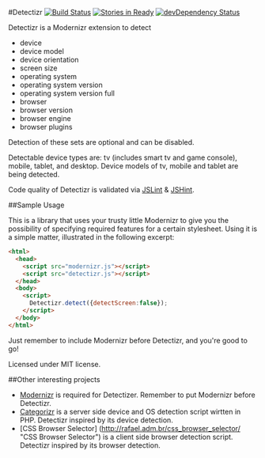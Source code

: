 #Detectizr
[![Build Status](https://secure.travis-ci.org/barisaydinoglu/Detectizr.png?branch=master)](https://travis-ci.org/barisaydinoglu/Detectizr)
[![Stories in Ready](https://badge.waffle.io/barisaydinoglu/detectizr.png?label=ready)](https://waffle.io/barisaydinoglu/detectizr)
[![devDependency Status](https://david-dm.org/barisaydinoglu/detectizr/dev-status.png?theme=shields.io)](https://david-dm.org/barisaydinoglu/detectizr#info=devDependencies)


Detectizr is a Modernizr extension to detect
* device
* device model
* device orientation
* screen size
* operating system
* operating system version
* operating system version full
* browser
* browser version
* browser engine
* browser plugins

Detection of these sets are optional and can be disabled.

Detectable device types are: tv (includes smart tv and game console), mobile, tablet, and desktop.
Device models of tv, mobile and tablet are being detected.

Code quality of Detectizr is validated via [JSLint](http://www.jslint.com "JSLint") & [JSHint](http://www.jshint.com "JSHint").

##Sample Usage

This is a library that uses your trusty little Modernizr to give you the possibility of specifying required features for a certain stylesheet.
Using it is a simple matter, illustrated in the following excerpt:

```html
<html>
  <head>
    <script src="modernizr.js"></script>
    <script src="detectizr.js"></script>
  </head>
  <body>
    <script>
      Detectizr.detect({detectScreen:false});
    </script>
  </body>
</html>
```
Just remember to include Modernizr before Detectizr, and you're good to go!

Licensed under MIT license.

##Other interesting projects

* [Modernizr](https://github.com/Modernizr/Modernizr "Modernizr") is required for Detectizer. Remember to put Modernizr before Detectizr.
* [Categorizr](https://github.com/bjankord/Categorizr "Categorizr") is a server side device and OS detection script wirtten in PHP. Detectizr inspired by its device detection.
* [CSS Browser Selector] (http://rafael.adm.br/css_browser_selector/ "CSS Browser Selector") is a client side browser detection script. Detectizr inspired by its browser detection.
